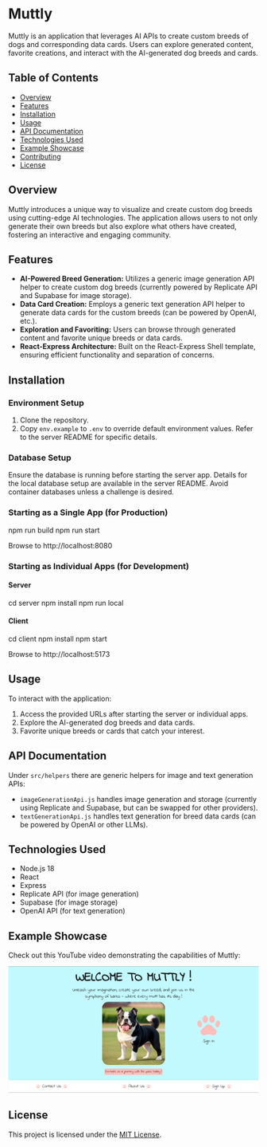# Muttly

Muttly is an application that leverages AI APIs to create custom breeds of dogs and corresponding data cards. Users can explore generated content, favorite creations, and interact with the AI-generated dog breeds and cards.

## Table of Contents

- [Overview](#overview)
- [Features](#features)
- [Installation](#installation)
- [Usage](#usage)
- [API Documentation](#api-documentation)
- [Technologies Used](#technologies-used)
- [Example Showcase](#example-showcase)
- [Contributing](#contributing)
- [License](#license)

## Overview

Muttly introduces a unique way to visualize and create custom dog breeds using cutting-edge AI technologies. The application allows users to not only generate their own breeds but also explore what others have created, fostering an interactive and engaging community.

## Features

- **AI-Powered Breed Generation:** Utilizes a generic image generation API helper to create custom dog breeds (currently powered by Replicate API and Supabase for image storage).
- **Data Card Creation:** Employs a generic text generation API helper to generate data cards for the custom breeds (can be powered by OpenAI, etc.).
- **Exploration and Favoriting:** Users can browse through generated content and favorite unique breeds or data cards.
- **React-Express Architecture:** Built on the React-Express Shell template, ensuring efficient functionality and separation of concerns.

## Installation

### Environment Setup

1. Clone the repository.
2. Copy `env.example` to `.env` to override default environment values. Refer to the server README for specific details.
   
### Database Setup

Ensure the database is running before starting the server app. Details for the local database setup are available in the server README. Avoid container databases unless a challenge is desired.

### Starting as a Single App (for Production)

npm run build 
npm run start 

Browse to http://localhost:8080

### Starting as Individual Apps (for Development)

#### Server

cd server
npm install
npm run local 

#### Client

cd client
npm install
npm start

Browse to http://localhost:5173

## Usage

To interact with the application:

1. Access the provided URLs after starting the server or individual apps.
2. Explore the AI-generated dog breeds and data cards.
3. Favorite unique breeds or cards that catch your interest.

## API Documentation

Under `src/helpers` there are generic helpers for image and text generation APIs:
- `imageGenerationApi.js` handles image generation and storage (currently using Replicate and Supabase, but can be swapped for other providers).
- `textGenerationApi.js` handles text generation for breed data cards (can be powered by OpenAI or other LLMs).

## Technologies Used

- Node.js 18
- React
- Express
- Replicate API (for image generation)
- Supabase (for image storage)
- OpenAI API (for text generation)

## Example Showcase

Check out this YouTube video demonstrating the capabilities of Muttly:

[![Muttly Showcase](https://raw.githubusercontent.com/BSMuse/Muttly/master/docs/screenshot-muttly-home.png)](https://www.youtube.com/watch?v=inpfeS3pJPM)

## License

This project is licensed under the [MIT License](https://opensource.org/licenses/MIT).
